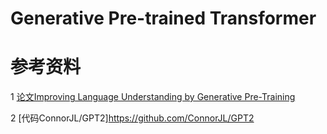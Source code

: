 # Generative Pre-trained Transformer

参考资料
==
1  [论文Improving Language Understanding by Generative Pre-Training](https://s3-us-west-2.amazonaws.com/openai-assets/research-covers/language-unsupervised/language_understanding_paper.pdf)<br>

2  [代码ConnorJL/GPT2]https://github.com/ConnorJL/GPT2<br>
